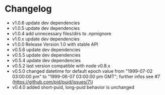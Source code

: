 Changelog
=========

-	v1.0.6 update dev dependencies
-	v1.0.5 update dev dependencies
-	v1.0.4 add unnecessary files/dirs to .npmignore
-	v1.0.x update dev dependencies
-	v1.0.0 Release Version 1.0 with stable API
-	v0.5.6 update dev dependencies
-	v0.5.5 update dev dependencies
-	v0.5.4 update dev dependencies
-	v0.5.2 last version compatible with node v0.8.x
-	v0.5.0 changed datetime for default epoch value from "1999-07-02 03:00:00 pm" to "1999-06-07 03:00:00 pm GMT"; further infos see #7 (https://github.com/pid/puid/issues/7\)
-	v0.4.0 added short-puid, long-puid behavior is unchanged
